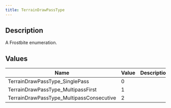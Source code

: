 ```yaml
---
title: TerrainDrawPassType
---
```

## Description

A Frostbite enumeration.

## Values

| Name                                      | Value | Description |
| ----------------------------------------- | ----- | ----------- |
| TerrainDrawPassType\_SinglePass           | 0     |             |
| TerrainDrawPassType\_MultipassFirst       | 1     |             |
| TerrainDrawPassType\_MultipassConsecutive | 2     |             |
